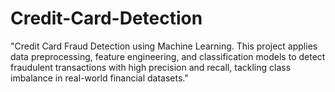 # Credit-Card-Detection
"Credit Card Fraud Detection using Machine Learning. This project applies data preprocessing, feature engineering, and classification models to detect fraudulent transactions with high precision and recall, tackling class imbalance in real-world financial datasets."
